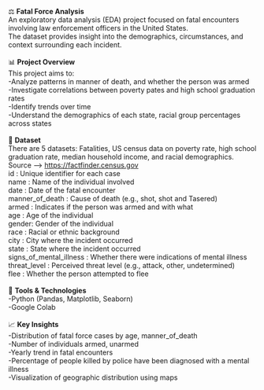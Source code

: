 ⚖️ **Fatal Force Analysis**<br>
An exploratory data analysis (EDA) project focused on fatal encounters involving law enforcement officers in the United States.<br> 
The dataset provides insight into the demographics, circumstances, and context surrounding each incident.<br>
<br>
📊 **Project Overview**<br>
This project aims to:<br>
-Analyze patterns in manner of death, and whether the person was armed<br>
-Investigate correlations between poverty pates and high school graduation rates<br>
-Identify trends over time<br>
-Understand the demographics of each state, racial group percentages across states<br>
<br>
🧾 **Dataset**<br> 
There are 5 datasets: Fatalities, US census data on poverty rate, high school graduation rate, median household income, and racial demographics.<br> 
Source --> https://factfinder.census.gov<br>
id    : Unique identifier for each case<br>
name  :	Name of the individual involved<br>
date  :	Date of the fatal encounter<br>
manner_of_death  : Cause of death (e.g., shot, shot and Tasered)<br>
armed : 	Indicates if the person was armed and with what<br>
age   :	Age of the individual<br>
gender:	Gender of the individual<br>
race  :	Racial or ethnic background<br>
city  :	City where the incident occurred<br>
state :	State where the incident occurred<br>
signs_of_mental_illness  :	Whether there were indications of mental illness<br>
threat_level  :	Perceived threat level (e.g., attack, other, undetermined)<br>
flee  :	Whether the person attempted to flee<br>
<br>
🔧 **Tools & Technologies**<br>
-Python (Pandas, Matplotlib, Seaborn)<br>
-Google Colab<br>
<br>
📈 **Key Insights**<br>
-Distribution of fatal force cases by age, manner_of_death<br>
-Number of individuals armed, unarmed<br>
-Yearly trend in fatal encounters<br>
-Percentage of people killed by police have been diagnosed with a mental illness<br>
-Visualization of geographic distribution using maps
